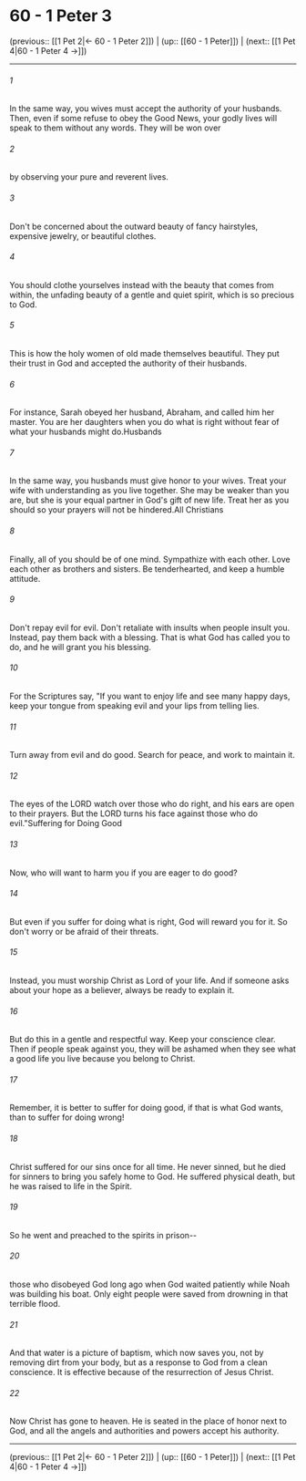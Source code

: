 # 60 - 1 Peter 3

(previous:: [[1 Pet 2|← 60 - 1 Peter 2]]) | (up:: [[60 - 1 Peter]]) | (next:: [[1 Pet 4|60 - 1 Peter 4 →]])

***


###### 1 
In the same way, you wives must accept the authority of your husbands. Then, even if some refuse to obey the Good News, your godly lives will speak to them without any words. They will be won over 

###### 2 
by observing your pure and reverent lives. 

###### 3 
Don't be concerned about the outward beauty of fancy hairstyles, expensive jewelry, or beautiful clothes. 

###### 4 
You should clothe yourselves instead with the beauty that comes from within, the unfading beauty of a gentle and quiet spirit, which is so precious to God. 

###### 5 
This is how the holy women of old made themselves beautiful. They put their trust in God and accepted the authority of their husbands. 

###### 6 
For instance, Sarah obeyed her husband, Abraham, and called him her master. You are her daughters when you do what is right without fear of what your husbands might do.Husbands 

###### 7 
In the same way, you husbands must give honor to your wives. Treat your wife with understanding as you live together. She may be weaker than you are, but she is your equal partner in God's gift of new life. Treat her as you should so your prayers will not be hindered.All Christians 

###### 8 
Finally, all of you should be of one mind. Sympathize with each other. Love each other as brothers and sisters. Be tenderhearted, and keep a humble attitude. 

###### 9 
Don't repay evil for evil. Don't retaliate with insults when people insult you. Instead, pay them back with a blessing. That is what God has called you to do, and he will grant you his blessing. 

###### 10 
For the Scriptures say, "If you want to enjoy life and see many happy days, keep your tongue from speaking evil and your lips from telling lies. 

###### 11 
Turn away from evil and do good. Search for peace, and work to maintain it. 

###### 12 
The eyes of the LORD watch over those who do right, and his ears are open to their prayers. But the LORD turns his face against those who do evil."Suffering for Doing Good 

###### 13 
Now, who will want to harm you if you are eager to do good? 

###### 14 
But even if you suffer for doing what is right, God will reward you for it. So don't worry or be afraid of their threats. 

###### 15 
Instead, you must worship Christ as Lord of your life. And if someone asks about your hope as a believer, always be ready to explain it. 

###### 16 
But do this in a gentle and respectful way. Keep your conscience clear. Then if people speak against you, they will be ashamed when they see what a good life you live because you belong to Christ. 

###### 17 
Remember, it is better to suffer for doing good, if that is what God wants, than to suffer for doing wrong! 

###### 18 
Christ suffered for our sins once for all time. He never sinned, but he died for sinners to bring you safely home to God. He suffered physical death, but he was raised to life in the Spirit. 

###### 19 
So he went and preached to the spirits in prison-- 

###### 20 
those who disobeyed God long ago when God waited patiently while Noah was building his boat. Only eight people were saved from drowning in that terrible flood. 

###### 21 
And that water is a picture of baptism, which now saves you, not by removing dirt from your body, but as a response to God from a clean conscience. It is effective because of the resurrection of Jesus Christ. 

###### 22 
Now Christ has gone to heaven. He is seated in the place of honor next to God, and all the angels and authorities and powers accept his authority.

***

(previous:: [[1 Pet 2|← 60 - 1 Peter 2]]) | (up:: [[60 - 1 Peter]]) | (next:: [[1 Pet 4|60 - 1 Peter 4 →]])

